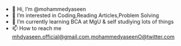 - 👋 Hi, I’m @mohammedyaseen
- 👀 I’m interested in Coding,Reading Articles,Problem Solving
- 🌱 I’m currently learning BCA at MgU & self studiying lots  of things
- 📫 How to reach me mhdyaseen.official@gmail.com,mohammedyaseenO@twitter.com

<!---
mhdyaseen8841/mhdyaseen8841 is a ✨ special ✨ repository because its `README.md` (this file) appears on your GitHub profile.
You can click the Preview link to take a look at your changes.
--->

